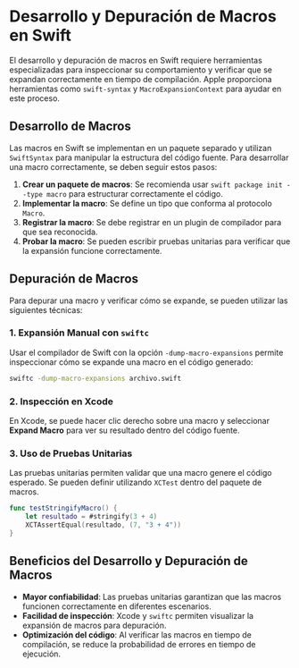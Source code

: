 # Desarrollo y Depuración de Macros en Swift

El desarrollo y depuración de macros en Swift requiere herramientas especializadas para inspeccionar su comportamiento y verificar que se expandan correctamente en tiempo de compilación. Apple proporciona herramientas como `swift-syntax` y `MacroExpansionContext` para ayudar en este proceso.

## Desarrollo de Macros

Las macros en Swift se implementan en un paquete separado y utilizan `SwiftSyntax` para manipular la estructura del código fuente. Para desarrollar una macro correctamente, se deben seguir estos pasos:

1. **Crear un paquete de macros**: Se recomienda usar `swift package init --type macro` para estructurar correctamente el código.
2. **Implementar la macro**: Se define un tipo que conforma al protocolo `Macro`.
3. **Registrar la macro**: Se debe registrar en un plugin de compilador para que sea reconocida.
4. **Probar la macro**: Se pueden escribir pruebas unitarias para verificar que la expansión funcione correctamente.

## Depuración de Macros

Para depurar una macro y verificar cómo se expande, se pueden utilizar las siguientes técnicas:

### 1. Expansión Manual con `swiftc`

Usar el compilador de Swift con la opción `-dump-macro-expansions` permite inspeccionar cómo se expande una macro en el código generado:

```sh
swiftc -dump-macro-expansions archivo.swift
```

### 2. Inspección en Xcode

En Xcode, se puede hacer clic derecho sobre una macro y seleccionar **Expand Macro** para ver su resultado dentro del código fuente.

### 3. Uso de Pruebas Unitarias

Las pruebas unitarias permiten validar que una macro genere el código esperado. Se pueden definir utilizando `XCTest` dentro del paquete de macros.

```swift
func testStringifyMacro() {
    let resultado = #stringify(3 + 4)
    XCTAssertEqual(resultado, (7, "3 + 4"))
}
```

## Beneficios del Desarrollo y Depuración de Macros
- **Mayor confiabilidad**: Las pruebas unitarias garantizan que las macros funcionen correctamente en diferentes escenarios.
- **Facilidad de inspección**: Xcode y `swiftc` permiten visualizar la expansión de macros para depuración.
- **Optimización del código**: Al verificar las macros en tiempo de compilación, se reduce la probabilidad de errores en tiempo de ejecución.

